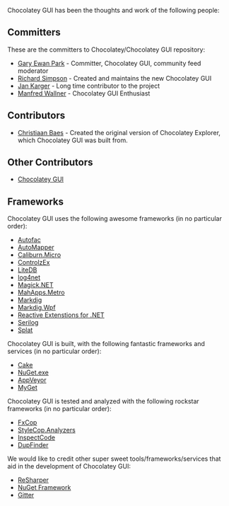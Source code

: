 Chocolatey GUI has been the thoughts and work of the following people:

## Committers

These are the committers to Chocolatey/Chocolatey GUI repository:

* [Gary Ewan Park](https://github.com/gep13) - Committer, Chocolatey GUI, community feed moderator
* [Richard Simpson](https://github.com/RichiCoder1) - Created and maintains the new Chocolatey GUI
* [Jan Karger](https://github.com/punker76) - Long time contributor to the project
* [Manfred Wallner](https://github.com/mwallner) - Chocolatey GUI Enthusiast

## Contributors

* [Christiaan Baes](https://github.com/chrissie1) - Created the original version of Chocolatey Explorer, which Chocolatey GUI was built from.

## Other Contributors

* [Chocolatey GUI](https://github.com/chocolatey/chocolateygui/graphs/contributors)

## Frameworks

Chocolatey GUI uses the following awesome frameworks (in no particular order):

* [Autofac](http://autofac.org/)
* [AutoMapper](http://automapper.org/)
* [Caliburn.Micro](https://github.com/Caliburn-Micro/Caliburn.Micro)
* [ControlzEx](https://github.com/ControlzEx/ControlzEx)
* [LiteDB](https://github.com/mbdavid/LiteDB)
* [log4net](http://logging.apache.org/log4net/)
* [Magick.NET](https://github.com/dlemstra/Magick.NET)
* [MahApps.Metro](http://mahapps.com/)
* [Markdig](https://github.com/lunet-io/markdig)
* [Markdig.Wpf](https://github.com/Kryptos-FR/markdig.wpf)
* [Reactive Extenstions for .NET](https://github.com/dotnet/reactive)
* [Serilog](https://github.com/serilog/serilog)
* [Splat](https://github.com/paulcbetts/splat)

Chocolatey GUI is built, with the following fantastic frameworks and services (in no particular order):

* [Cake](http://cakebuild.net/)
* [NuGet.exe](https://www.nuget.org/)
* [AppVeyor](http://www.appveyor.com/)
* [MyGet](http://www.myget.org/)

Chocolatey GUI is tested and analyzed with the following rockstar frameworks (in no particular order):

* [FxCop](https://msdn.microsoft.com/en-us/library/bb429476(v=vs.80).aspx)
* [StyleCop.Analyzers](https://github.com/DotNetAnalyzers/StyleCopAnalyzers)
* [InspectCode](https://confluence.jetbrains.com/display/NETCOM/Introducing+InspectCode)
* [DupFinder](https://confluence.jetbrains.com/display/NETCOM/Introducing+dupFinder)

We would like to credit other super sweet tools/frameworks/services that aid in the development of Chocolatey GUI:

* [ReSharper](https://www.jetbrains.com/resharper/)
* [NuGet Framework](https://www.nuget.org/)
* [Gitter](https://gitter.im)

